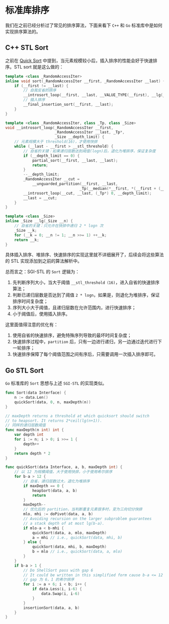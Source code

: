 # 标准库排序

我们在之前已经分析过了常见的排序算法，下面来看下 `C++` 和 `Go` 标准库中是如何实现排序算法的。

## C++ STL Sort

之前在 [Quick Sort](https://github.com/yichenluan/Algorithm101/blob/master/Sort/quick_sort.md) 中提到，当元素规模较小后，插入排序的性能会好于快速排序。STL sort 就是这么做的：

```c++
template <class _RandomAccessIter>
inline void sort(_RandomAccessIter __first, _RandomAccessIter __last) {
	if (__first != __last) {
		// 自我反省的排序
		__introsort_loop(__first, __last, __VALUE_TYPE(__first), __lg(__last - __first) * 2);
		// 插入排序
		__final_insertion_sort(__first, __last);
	}
}
```

```c++
template <class _RandomAccessIter, class _Tp, class _Size>
void __introsort_loop(_RandomAccessIter __first,
                      _RandomAccessIter __last, _Tp*,
                      _Size __depth_limit) {
	// 元素规模大于 threshold(16)，才使用快排
	while (__last - __first > __stl_threshold) {
		// 自省的关键：如果递归层数达到阈值(logn)后，退化为堆排序，保证复杂度
		if (__depth_limit == 0) {
			partial_sort(__first, __last, __last);
			return;
		}
		--__depth_limit;
		_RandomAccessIter __cut =
			__unguarded_partition(__first, __last,
								 _Tp(__median(*__first, *(__first + (__last - __first)/2), *(__last - 1))));
		__introsort_loop(__cut, __last, (_Tp*) 0, __depth_limit);
		__last = __cut;
	}
}
```
```c++
template <class _Size>
inline _Size __lg(_Size __n) {
	// 自省的关键：只允许在快排中递归 2 * logn 次
	_Size __k;
	for (__k = 0; __n != 1; __n >>= 1) ++__k;
	return __k;
}
```

具体插入排序、堆排序、快速排序的实现这里就不详细展开了，后续会将这些算法的 STL 实现添加到之前的算法解析中。

总而言之：SGI-STL 的 `Sort` 逻辑为：

1. 先判断序列大小，当大于阈值 `__stl_threshold（16)`，进入自省的快速排序算法；
2. 判断已递归层数是否达到了阈值 `2 * logn`，如果是，则退化为堆排序，保证排序时间复杂度；
3. 序列大小大于阈值，且递归层数在允许范围内，进行快速排序；
4. 小于阈值后，使用插入排序。

这里面值得注意的优化有：

1. 使用自省的快速排序，避免特殊序列导致的最坏时间复杂度；
2. 快速排序过程中，`partition` 后，只有一边进行递归，另一边通过迭代进行下一轮排序；
3. 快速排序保障了每个阈值范围之间有序后，只需要调用一次插入排序即可。


## Go STL Sort

`Go` 标准库的 `Sort` 思想与上述 `SGI-STL` 的实现类似。

```go
func Sort(data Interface) {
	n := data.Len()
	quickSort(data, 0, n, maxDepth(n))
}

// maxDepth returns a threshold at which quicksort should switch
// to heapsort. It returns 2*ceil(lg(n+1)).
// 同样的递归层数阈值
func maxDepth(n int) int {
	var depth int
	for i := n; i > 0; i >>= 1 {
		depth++
	}
	return depth * 2
}
```

```go
func quickSort(data Interface, a, b, maxDepth int) {
	// 以 12 为规模阈值，大于使用快排，小于使用希尔排序
	for b-a > 12 {
		// 自省，递归层数过大，退化为堆排序
		if maxDepth == 0 {
			heapSort(data, a, b)
			return
		}
		maxDepth--
		// 优化后的 partition，当判断重复元素很多时，变为三向切分快排
		mlo, mhi := doPivot(data, a, b)
		// Avoiding recursion on the larger subproblem guarantees
		// a stack depth of at most lg(b-a).
		if mlo-a < b-mhi {
			quickSort(data, a, mlo, maxDepth)
			a = mhi // i.e., quickSort(data, mhi, b)
		} else {
			quickSort(data, mhi, b, maxDepth)
			b = mlo // i.e., quickSort(data, a, mlo)
		}
	}
	if b-a > 1 {
		// Do ShellSort pass with gap 6
		// It could be written in this simplified form cause b-a <= 12
		// gap 为 6，1 的希尔排序
		for i := a + 6; i < b; i++ {
			if data.Less(i, i-6) {
				data.Swap(i, i-6)
			}
		}
		insertionSort(data, a, b)
	}
}
```